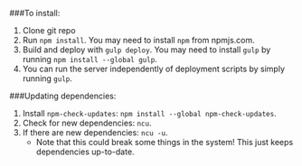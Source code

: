 ###To install:

1. Clone git repo
2. Run `npm install`. You may need to install `npm` from npmjs.com.
3. Build and deploy with `gulp deploy`. You may need to install `gulp` by running `npm install --global gulp`.
4. You can run the server independently of deployment scripts by simply running `gulp`.



###Updating dependencies:

1. Install `npm-check-updates`: `npm install --global npm-check-updates`.
2. Check for new dependencies: `ncu`.
3. If there are new dependencies: `ncu -u`.
	- Note that this could break some things in the system! This just keeps dependencies up-to-date.